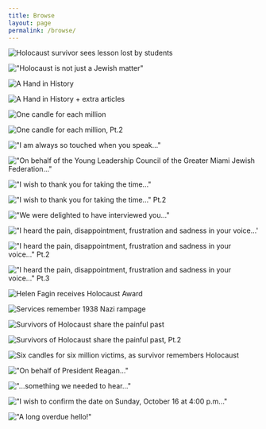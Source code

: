 ```yaml
---
title: Browse
layout: page
permalink: /browse/
---
```


![Holocaust survivor sees lesson lost by students](/assets/images/img004(1) "Holocaust survivor sees lesson lost by students")

!["Holocaust is not just a Jewish matter"](https://github.com/lana-m-G/Fagin-collection/blob/master/objects/images/img004.jpg)

![A Hand in History](https://github.com/lana-m-G/Fagin-collection/blob/master/objects/images/img005%20(1).jpg)

![A Hand in History + extra articles](https://github.com/lana-m-G/Fagin-collection/blob/master/objects/images/img006%20(1).jpg)

![One candle for each million](https://github.com/lana-m-G/Fagin-collection/blob/master/objects/images/img011.jpg)

![One candle for each million, Pt.2](https://github.com/lana-m-G/Fagin-collection/blob/master/objects/images/img012.jpg)

!["I am always so touched when you speak..."](https://github.com/lana-m-G/Fagin-collection/blob/master/objects/images/img013.jpg)

!["On behalf of the Young Leadership Council of the Greater Miami Jewish Federation..."](https://github.com/lana-m-G/Fagin-collection/blob/master/objects/images/img014.jpg)

!["I wish to thank you for taking the time..."](https://github.com/lana-m-G/Fagin-collection/blob/master/objects/images/img015.jpg)

!["I wish to thank you for taking the time..." Pt.2](https://github.com/lana-m-G/Fagin-collection/blob/master/objects/images/img016.jpg)

!["We were delighted to have interviewed you..."](https://github.com/lana-m-G/Fagin-collection/blob/master/objects/images/img017.jpg)

!["I heard the pain, disappointment, frustration and sadness in your voice...'](https://github.com/lana-m-G/Fagin-collection/blob/master/objects/images/img018.jpg)

!["I heard the pain, disappointment, frustration and sadness in your voice..." Pt.2](https://github.com/lana-m-G/Fagin-collection/blob/master/objects/images/img019.jpg)

!["I heard the pain, disappointment, frustration and sadness in your voice..." Pt.3](https://github.com/lana-m-G/Fagin-collection/blob/master/objects/images/img020.jpg)

![Helen Fagin receives Holocaust Award](https://github.com/lana-m-G/Fagin-collection/blob/master/objects/images/img023.jpg)

![Services remember 1938 Nazi rampage](https://github.com/lana-m-G/Fagin-collection/blob/master/objects/images/img028.jpg)

![Survivors of Holocaust share the painful past](https://github.com/lana-m-G/Fagin-collection/blob/master/objects/images/img029.jpg)

![Survivors of Holocaust share the painful past, Pt.2](https://github.com/lana-m-G/Fagin-collection/blob/master/objects/images/img030.jpg)

![Six candles for six million victims, as survivor remembers Holocaust](https://github.com/lana-m-G/Fagin-collection/blob/master/objects/images/img033.jpg)

!["On behalf of President Reagan..."](https://github.com/lana-m-G/Fagin-collection/blob/master/objects/images/img034.jpg)

!["...something we needed to hear..."](https://github.com/lana-m-G/Fagin-collection/blob/master/objects/images/img035.jpg)

!["I wish to confirm the date on Sunday, October 16 at 4:00 p.m..."](https://github.com/lana-m-G/Fagin-collection/blob/master/objects/images/img037.jpg)

!["A long overdue hello!"](https://github.com/lana-m-G/Fagin-collection/blob/master/objects/images/img039.jpg)
